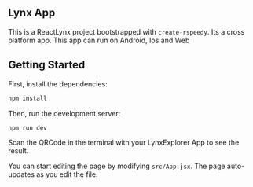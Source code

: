 ## Lynx App

This is a ReactLynx project bootstrapped with `create-rspeedy`. Its a cross platform app. This app can run on Android, Ios and Web

## Getting Started

First, install the dependencies:

```bash
npm install
```

Then, run the development server:

```bash
npm run dev
```

Scan the QRCode in the terminal with your LynxExplorer App to see the result.

You can start editing the page by modifying `src/App.jsx`. The page auto-updates as you edit the file.
